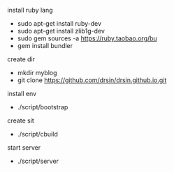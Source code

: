 install ruby lang

 * sudo apt-get install ruby-dev
 * sudo apt-get install zlib1g-dev
 * sudo gem sources -a https://ruby.taobao.org/bu
 * gem install bundler

create dir 

 * mkdir myblog
 * git clone https://github.com/drsin/drsin.github.io.git

install env

 * ./script/bootstrap 

create sit 

 * ./script/cbuild

start server

 * ./script/server  
